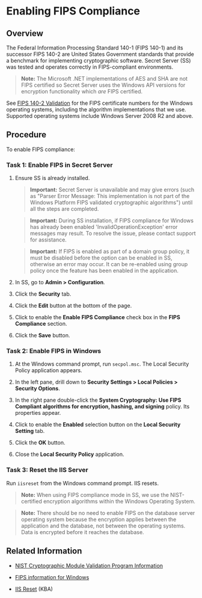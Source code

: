 [title]: # (Enabling FIPS Compliance)
[tags]: # (Encryption, FIPS compliance)
[priority]: # (1000)

# Enabling FIPS Compliance

## Overview

The Federal Information Processing Standard 140-1 (FIPS 140-1) and its successor FIPS 140-2 are United States Government standards that provide a benchmark for implementing cryptographic software. Secret Server (SS) was tested and operates correctly in FIPS-compliant environments.

> **Note:** The Microsoft .NET implementations of AES and SHA are not FIPS certified so Secret Server uses the Windows API versions for encryption functionality which *are* FIPS certified.

See  [FIPS 140-2 Validation](http://technet.microsoft.com/en-us/library/cc750357.aspx) for the FIPS certificate numbers for the Windows operating systems, including the algorithm implementations that we use. Supported operating systems include Windows Server 2008 R2 and above.

## Procedure

To enable FIPS compliance:

### Task 1: Enable FIPS in Secret Server

1. Ensure SS is already installed.

    > **Important:** Secret Server is unavailable and may give errors (such as "Parser Error Message: This implementation is not part of the Windows Platform FIPS validated cryptographic algorithms") until all the steps are completed.

    > **Important:** During SS installation, if FIPS compliance for Windows has already been enabled 'InvalidOperationException' error messages may result. To resolve the issue, please contact support for assistance.

    > **Important:** If FIPS is enabled as part of a domain group policy, it must be disabled before the option can be enabled in SS, otherwise an error may occur. It can be re-enabled using group policy once the feature has been enabled in the application.

1. In SS, go to **Admin \> Configuration**.

1. Click the **Security** tab.

1. Click the **Edit** button at the bottom of the page.

1. Click to enable the **Enable FIPS Compliance** check box in the **FIPS Compliance** section.

1. Click the **Save** button.

### Task 2: Enable FIPS in Windows

1. At the Windows command prompt, run `secpol.msc`. The Local Security Policy application appears.

1. In the left pane, drill down to **Security Settings \> Local Policies \> Security Options**.

1. In the right pane double-click the **System Cryptography: Use FIPS Compliant algorithms for encryption, hashing, and signing** policy. Its properties appear.

1. Click to enable the **Enabled** selection button on the **Local Security Setting** tab.

1. Click the **OK** button.

1. Close the **Local Security Policy** application.

### Task 3: Reset the IIS Server

Run `iisreset` from the Windows command prompt. IIS resets.

> **Note:** When using FIPS compliance mode in SS, we use the NIST-certified encryption algorithms within the Windows Operating System.

> **Note:** There should be no need to enable FIPS on the database server operating system because the encryption applies between the application and the database, not between the operating systems. Data is encrypted before it reaches the database.

## Related Information

- [NIST Cryptographic Module Validation Program Information](http://csrc.nist.gov/groups/STM/cmvp/documents/140-1/140val-all.htm#1892)

- [FIPS information for Windows](https://technet.microsoft.com/en-us/library/cc750357.aspx)

- [IIS Reset](https://thycotic.force.com/support/s/article/IIS-Reset) (KBA)
